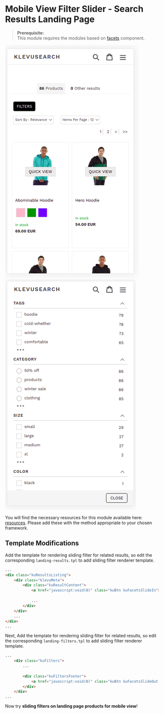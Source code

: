 # Mobile View Filter Slider - Search Results Landing Page

>**Prerequisite:**  
>This module requires the modules based on [facets](/components/facets) component. 

![mobile-filter-slider closed](/modules/mobile-sliding-filter/images/image001.png)
![mobile-filter-slider opened](/modules/mobile-sliding-filter/images/image002.png)

You will find the necessary resources for this module available here:
[resources](/modules/mobile-sliding-filter/landing/resources). Please add these with the
method appropriate to your chosen framework. 

## Template Modifications

Add the template for rendering sliding filter for related results,
so edit the corresponding `landing-results.tpl` to add sliding filter renderer template.

```html
...
<div class="kuResultsListing">
    <div class="klevuMeta">
        <div class="kuResultContent">            
            <a href="javascript:void(0)" class="kuBtn kuFacetsSlideIn"><%=helper.translate("Filters")%></a>

            ...
        </div>
    </div>
    ...
</div>
...
```

Next, Add the template for rendering sliding filter for related results,
so edit the corresponding `landing-filters.tpl` to add sliding filter renderer template.

```html
...
    <div class="kuFilters">
        ...

        <div class="kuFiltersFooter">
            <a href="javascript:void(0)" class="kuBtn kuFacetsSlideOut kuMobileFilterCloseBtn"><%=helper.translate("Close")%></a>
  		</div>
    </div>
...
```

Now try **sliding filters on landing page products for mobile view**!